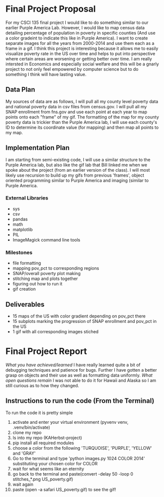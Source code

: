 # Final Project Proposal
For my CSCI 135 final project I would like to do something similar to our earlier Purple America Lab. However, I would like to map census data detailing percentage of population in poverty in specific counties (And use a color gradeint to indicate this like in Purple America). I want to create separate images for all the years from 2000-2014 and use them each as a frame in a gif. I think this project is interesting because it allows me to easily visualize poverty rate in the US over time and helps to put into perspective where certain areas are worsening or getting better over time. I am really intersted in Economics and especially social welfare and this will be a gnarly project to not only feel empowered by computer science but to do something I think will have lasting value.

## Data Plan
My sources of data are as follows, I will pull all my county level poverty data and national poverty data in csv files from census.gov. I will pull all my SNAP enrollment from fns.gov and use each point at each year to map points onto each "frame" of my gif.
The formatting of the map for my county poverty data is trickier than the Purple America lab, I will use each county's ID to determine its coordinate value (for mapping) and then map all points to my map.

## Implementation Plan
I am starting from semi-existing code, I will use a similar structure to the Purple America lab, but also like the gif lab that Bill linked me when we spoke about the project (from an earlier version of the class). I will most likely use recursion to build up my gifs from previous 'frames', object oriented programming similar to Purple America and imaging (similar to Purple America.

### External Libraries
- sys
- csv
- pandas
- math
- matplotlib
- PIL
- ImageMagick command line tools

### Milestones
- file formatting
- mapping pov_pct to corresponding regions
- SNAP/overall poverty plot making
- stitching map and plots together
- figuring out how to run it
- gif creation


## Deliverables
- 15 maps of the US with color gradient depending on pov_pct there
- 15 subplots marking the progression of SNAP enrollment and pov_pct in the US
- 1 gif with all corresponding images stiched

# Final Project Report
*What you have achieved/learned*
I have really learned quite a bit of debugging techniques and patience for bugs. Further I have gotten a better grasp on objects and their use as well as formatting data uniformly.
*What open questions remain*
I was not able to do it for Hawaii and Alaska so I am still curious as to how they changed.
## Instructions to run the code (From the Terminal)
To run the code it is pretty simple

1) activate and enter your virtual environment (pyvenv venv, .venv/bin/activate)
2) clone my repo
3) ls into my repo (KAHerbst-project)
4) pip install all required modules
4) choose a color from the following 'TURQUOISE', 'PURPLE', 'YELLOW' and 'GRAY'
5) Go to the terminal and type 'python images.py 1024 COLOR 2014' substitutiing your chosen color for COLOR
5) wait for what seems like an eternity
6) go back to the terminal and paste(convert -delay 50 -loop 0 stitches_*.png US_poverty.gif)
7) wait again
8) paste (open -a safari US_poverty.gif) to see the gif!

